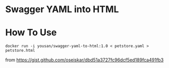 # Swagger YAML into HTML

# How To Use
```
docker run -i yousan/swagger-yaml-to-html:1.0 < petstore.yaml > petstore.html
```

from https://gist.github.com/oseiskar/dbd51a3727fc96dcf5ed189fca491fb3